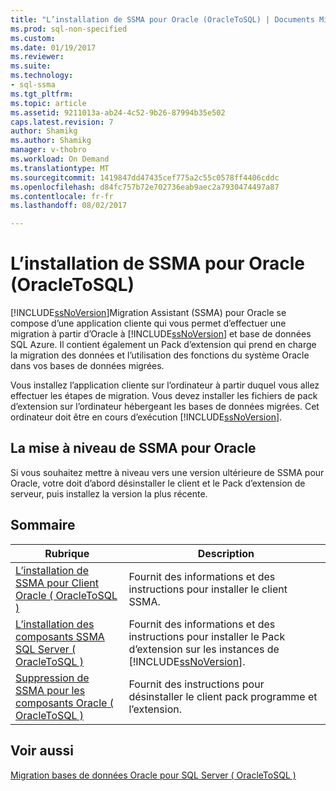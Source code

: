 ```yaml
---
title: "L’installation de SSMA pour Oracle (OracleToSQL) | Documents Microsoft"
ms.prod: sql-non-specified
ms.custom: 
ms.date: 01/19/2017
ms.reviewer: 
ms.suite: 
ms.technology:
- sql-ssma
ms.tgt_pltfrm: 
ms.topic: article
ms.assetid: 9211013a-ab24-4c52-9b26-87994b35e502
caps.latest.revision: 7
author: Shamikg
ms.author: Shamikg
manager: v-thobro
ms.workload: On Demand
ms.translationtype: MT
ms.sourcegitcommit: 1419847dd47435cef775a2c55c0578ff4406cddc
ms.openlocfilehash: d84fc757b72e702736eab9aec2a7930474497a87
ms.contentlocale: fr-fr
ms.lasthandoff: 08/02/2017

---
```

# <a name="installing-ssma--for-oracle-oracletosql"></a>L’installation de SSMA pour Oracle (OracleToSQL)
[!INCLUDE[ssNoVersion](../../includes/ssnoversion_md.md)]Migration Assistant (SSMA) pour Oracle se compose d’une application cliente qui vous permet d’effectuer une migration à partir d’Oracle à [!INCLUDE[ssNoVersion](../../includes/ssnoversion_md.md)] et base de données SQL Azure. Il contient également un Pack d’extension qui prend en charge la migration des données et l’utilisation des fonctions du système Oracle dans vos bases de données migrées.  
  
Vous installez l’application cliente sur l’ordinateur à partir duquel vous allez effectuer les étapes de migration. Vous devez installer les fichiers de pack d’extension sur l’ordinateur hébergeant les bases de données migrées. Cet ordinateur doit être en cours d’exécution [!INCLUDE[ssNoVersion](../../includes/ssnoversion_md.md)].  
  
## <a name="upgrading-ssma-for-oracle"></a>La mise à niveau de SSMA pour Oracle  
Si vous souhaitez mettre à niveau vers une version ultérieure de SSMA pour Oracle, votre doit d’abord désinstaller le client et le Pack d’extension de serveur, puis installez la version la plus récente.  
  
## <a name="contents"></a>Sommaire  
  
|Rubrique| Description|  
|---------|---------------|  
|[L’installation de SSMA pour Client Oracle &#40; OracleToSQL &#41;](../../ssma/oracle/installing-ssma-for-oracle-client-oracletosql.md)|Fournit des informations et des instructions pour installer le client SSMA.|  
|[L’installation des composants SSMA SQL Server &#40; OracleToSQL &#41;](../../ssma/oracle/installing-ssma-components-on-sql-server-oracletosql.md)|Fournit des informations et des instructions pour installer le Pack d’extension sur les instances de [!INCLUDE[ssNoVersion](../../includes/ssnoversion_md.md)].|  
|[Suppression de SSMA pour les composants Oracle &#40; OracleToSQL &#41;](../../ssma/oracle/removing-ssma-for-oracle-components-oracletosql.md)|Fournit des instructions pour désinstaller le client pack programme et l’extension.|  
  
## <a name="see-also"></a>Voir aussi  
[Migration bases de données Oracle pour SQL Server &#40; OracleToSQL &#41;](../../ssma/oracle/migrating-oracle-databases-to-sql-server-oracletosql.md)  
  

